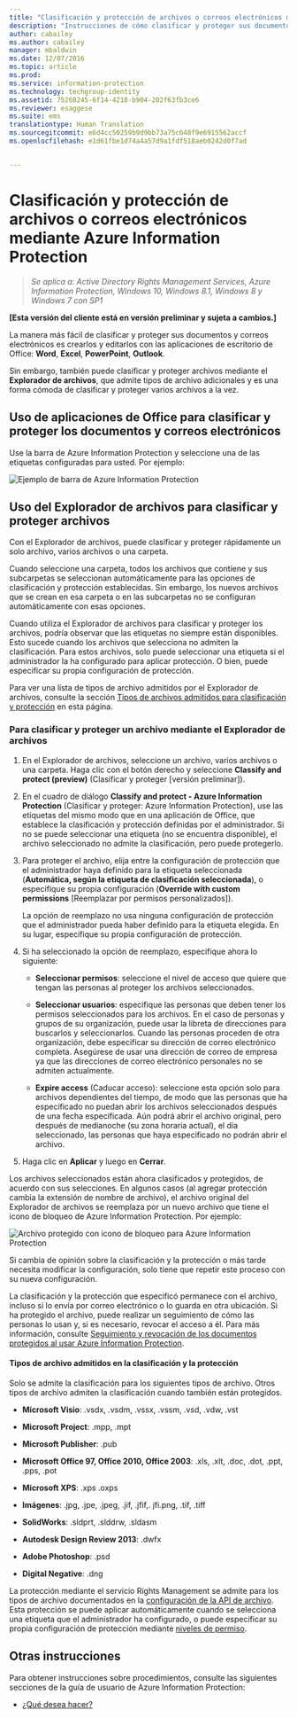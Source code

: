 ```yaml
---
title: "Clasificación y protección de archivos o correos electrónicos mediante Azure Information Protection | Azure Information Protection"
description: "Instrucciones de cómo clasificar y proteger sus documentos y correos electrónicos."
author: cabailey
ms.author: cabailey
manager: mbaldwin
ms.date: 12/07/2016
ms.topic: article
ms.prod: 
ms.service: information-protection
ms.technology: techgroup-identity
ms.assetid: 75268245-6f14-4218-b904-202f63fb3ce6
ms.reviewer: esaggese
ms.suite: ems
translationtype: Human Translation
ms.sourcegitcommit: e6d4cc50259b9d9bb73a75c648f9e6915562accf
ms.openlocfilehash: e1d61fbe1d74a4a57d9a1fdf518aeb0242d0f7ad


---
```


# <a name="classify-and-protect-a-file-or-email-by-using-azure-information-protection"></a>Clasificación y protección de archivos o correos electrónicos mediante Azure Information Protection

>*Se aplica a: Active Directory Rights Management Services, Azure Information Protection, Windows 10, Windows 8.1, Windows 8 y Windows 7 con SP1*

**[Esta versión del cliente está en versión preliminar y sujeta a cambios.]**

La manera más fácil de clasificar y proteger sus documentos y correos electrónicos es crearlos y editarlos con las aplicaciones de escritorio de Office: **Word**, **Excel**, **PowerPoint**, **Outlook**. 

Sin embargo, también puede clasificar y proteger archivos mediante el **Explorador de archivos**, que admite tipos de archivo adicionales y es una forma cómoda de clasificar y proteger varios archivos a la vez.

## <a name="using-office-apps-to-classify-and-protect-your-documents-and-emails"></a>Uso de aplicaciones de Office para clasificar y proteger los documentos y correos electrónicos

Use la barra de Azure Information Protection y seleccione una de las etiquetas configuradas para usted. Por ejemplo:

![Ejemplo de barra de Azure Information Protection](../media/info-protect-bar-not-set-callout.png)


## <a name="using-file-explorer-to-classify-and-protect-files"></a>Uso del Explorador de archivos para clasificar y proteger archivos

Con el Explorador de archivos, puede clasificar y proteger rápidamente un solo archivo, varios archivos o una carpeta. 

Cuando seleccione una carpeta, todos los archivos que contiene y sus subcarpetas se seleccionan automáticamente para las opciones de clasificación y protección establecidas. Sin embargo, los nuevos archivos que se crean en esa carpeta o en las subcarpetas no se configuran automáticamente con esas opciones.

Cuando utiliza el Explorador de archivos para clasificar y proteger los archivos, podría observar que las etiquetas no siempre están disponibles. Esto sucede cuando los archivos que selecciona no admiten la clasificación. Para estos archivos, solo puede seleccionar una etiqueta si el administrador la ha configurado para aplicar protección. O bien, puede especificar su propia configuración de protección. 

Para ver una lista de tipos de archivo admitidos por el Explorador de archivos, consulte la sección [Tipos de archivos admitidos para clasificación y protección](#file-types-supported-for-classification-and-protection) en esta página.


### <a name="to-classify-and-protect-a-file-by-using-file-explorer"></a>Para clasificar y proteger un archivo mediante el Explorador de archivos

1.  En el Explorador de archivos, seleccione un archivo, varios archivos o una carpeta. Haga clic con el botón derecho y seleccione **Classify and protect (preview)** (Clasificar y proteger [versión preliminar]). 

2. En el cuadro de diálogo **Classify and protect - Azure Information Protection** (Clasificar y proteger: Azure Information Protection), use las etiquetas del mismo modo que en una aplicación de Office, que establece la clasificación y protección definidas por el administrador. Si no se puede seleccionar una etiqueta (no se encuentra disponible), el archivo seleccionado no admite la clasificación, pero puede protegerlo.

3. Para proteger el archivo, elija entre la configuración de protección que el administrador haya definido para la etiqueta seleccionada (**Automática, según la etiqueta de clasificación seleccionada**), o especifique su propia configuración (**Override with custom permissions** [Reemplazar por permisos personalizados]).
    
    La opción de reemplazo no usa ninguna configuración de protección que el administrador pueda haber definido para la etiqueta elegida. En su lugar, especifique su propia configuración de protección. 

4. Si ha seleccionado la opción de reemplazo, especifique ahora lo siguiente:

    - **Seleccionar permisos**: seleccione el nivel de acceso que quiere que tengan las personas al proteger los archivos seleccionados.
    
    - **Seleccionar usuarios**: especifique las personas que deben tener los permisos seleccionados para los archivos. En el caso de personas y grupos de su organización, puede usar la libreta de direcciones para buscarlos y seleccionarlos. Cuando las personas proceden de otra organización, debe especificar su dirección de correo electrónico completa. Asegúrese de usar una dirección de correo de empresa ya que las direcciones de correo electrónico personales no se admiten actualmente.
        
    - **Expire access** (Caducar acceso): seleccione esta opción solo para archivos dependientes del tiempo, de modo que las personas que ha especificado no puedan abrir los archivos seleccionados después de una fecha especificada. Aún podrá abrir el archivo original, pero después de medianoche (su zona horaria actual), el día seleccionado, las personas que haya especificado no podrán abrir el archivo.

5. Haga clic en **Aplicar** y luego en **Cerrar**.

Los archivos seleccionados están ahora clasificados y protegidos, de acuerdo con sus selecciones. En algunos casos (al agregar protección cambia la extensión de nombre de archivo), el archivo original del Explorador de archivos se reemplaza por un nuevo archivo que tiene el icono de bloqueo de Azure Information Protection. Por ejemplo:

![Archivo protegido con icono de bloqueo para Azure Information Protection](../media/Pfile.png)

Si cambia de opinión sobre la clasificación y la protección o más tarde necesita modificar la configuración, solo tiene que repetir este proceso con su nueva configuración.

La clasificación y la protección que especificó permanece con el archivo, incluso si lo envía por correo electrónico o lo guarda en otra ubicación. Si ha protegido el archivo, puede realizar un seguimiento de cómo las personas lo usan y, si es necesario, revocar el acceso a él. Para más información, consulte [Seguimiento y revocación de los documentos protegidos al usar Azure Information Protection](client-track-revoke.md). 

#### <a name="file-types-supported-for-classification-and-protection"></a>Tipos de archivo admitidos en la clasificación y la protección

Solo se admite la clasificación para los siguientes tipos de archivo. Otros tipos de archivo admiten la clasificación cuando también están protegidos.

- **Microsoft Visio**: .vsdx, .vsdm, .vssx, .vssm, .vsd, .vdw, .vst

- **Microsoft Project**: .mpp, .mpt

- **Microsoft Publisher**: .pub

- **Microsoft Office 97, Office 2010, Office 2003**: .xls, .xlt, .doc, .dot, .ppt, .pps, .pot

- **Microsoft XPS**: .xps .oxps

- **Imágenes**: .jpg, .jpe, .jpeg, .jif, .jfif,. jfi.png, .tif, .tiff

- **SolidWorks**: .sldprt, .slddrw, .sldasm

- **Autodesk Design Review 2013**: .dwfx

- **Adobe Photoshop**: .psd

- **Digital Negative**: .dng


La protección mediante el servicio Rights Management se admite para los tipos de archivo documentados en la [configuración de la API de archivo](../develop/file-api-configuration.md). Esta protección se puede aplicar automáticamente cuando se selecciona una etiqueta que el administrador ha configurado, o puede especificar su propia configuración de protección mediante [niveles de permiso](../deploy-use/configure-usage-rights.md#rights-included-in-permissions-levels). 


## <a name="other-instructions"></a>Otras instrucciones
Para obtener instrucciones sobre procedimientos, consulte las siguientes secciones de la guía de usuario de Azure Information Protection:

-   [¿Qué desea hacer?](client-user-guide.md#what-do-you-want-to-do)




<!--HONumber=Dec16_HO1-->



